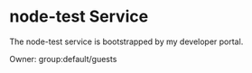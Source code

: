 # node-test Service

The node-test service is bootstrapped by my developer portal.

Owner: group:default/guests

